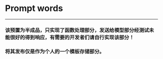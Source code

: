 # Prompt words
***
### 该预置为半成品，只实现了函数处理部分，发送给模型部分经测试未能很好的得到响应，有需要的开发者们请自行实现该部分！
### 将其发布仅是作为个人的一个模板存储部分。
